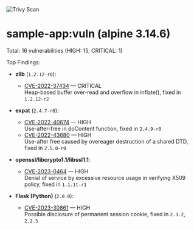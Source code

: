 ![Trivy Scan](https://github.com/mateisalajan/DevSecOps-pipeline-scan/actions/workflows/trivy.yml/badge.svg?branch=main)

sample-app:vuln (alpine 3.14.6)
===============================

Total: 16 vulnerabilities (HIGH: 15, CRITICAL: 1)

Top Findings:
- **zlib** (`1.2.12-r0`):  
  - [CVE-2022-37434](https://avd.aquasec.com/nvd/cve-2022-37434) — CRITICAL  
    Heap-based buffer over-read and overflow in inflate(), fixed in `1.2.12-r2`

- **expat** (`2.4.7-r0`):  
  - [CVE-2022-40674](https://avd.aquasec.com/nvd/cve-2022-40674) — HIGH  
    Use-after-free in doContent function, fixed in `2.4.9-r0`
  - [CVE-2022-43680](https://avd.aquasec.com/nvd/cve-2022-43680) — HIGH  
    Use-after free caused by overeager destruction of a shared DTD, fixed in `2.5.0-r0`

- **openssl/libcrypto1.1/libssl1.1**:  
  - [CVE-2023-0464](https://avd.aquasec.com/nvd/cve-2023-0464) — HIGH  
    Denial of service by excessive resource usage in verifying X509 policy, fixed in `1.1.1t-r1`

- **Flask (Python)** (`2.0.0`):  
  - [CVE-2023-30861](https://avd.aquasec.com/nvd/cve-2023-30861) — HIGH  
    Possible disclosure of permanent session cookie, fixed in `2.3.2`, `2.2.5`
